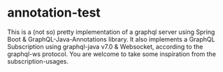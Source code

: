# annotation-test
This is a (not so) pretty implementation of a graphql server using Spring Boot & GraphQL-Java-Annotations library.
It also implements a GraphQL Subscription using graphql-java v7.0 & Websocket, according to the graphql-ws protocol.
You are welcome to take some inspiration from the subscription-usages.

